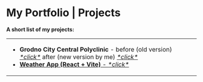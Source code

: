 # My Portfolio | Projects

<b>A short list of my projects:</b>
<table>
  <tr>
    <td>
      <ul>
        <li>
          <b>Grodno City Central Polyclinic </b> - before (old version) <a href="https://web.archive.org/web/20230515132629/http://www.gcgp.by/" target="_blank"><i>*click*</i></a>  after (new version by me) <a href="https://www.gcgp.by/" target="_blank"><i>*click*</i>
        </li>
        <li>
          <b>Weather App (React + Vite)</b> - <a href="https://weather-app-alex-volkov.netlify.app/" target="_blank"><i>*click*</i></a>
        </li>
      </ul>
    </td>
  </tr>
</table>
